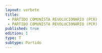 ```yaml
---
layout: verbete
title:
 - PARTIDO COMUNISTA REVOLUCIONARIO (PCR)
 - PARTIDO COMUNISTA REVOLUCIONÁRIO (PCR)
published: true
edition: 1  
type: T
subtype: Partido
---
```


